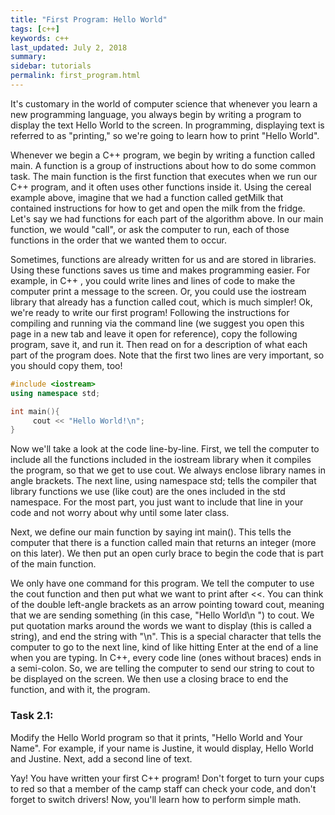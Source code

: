 ```yaml
---
title: "First Program: Hello World"
tags: [c++]
keywords: c++
last_updated: July 2, 2018
summary:
sidebar: tutorials
permalink: first_program.html
---
```



It's customary in the world of computer science that whenever you learn a new programming language, you always begin by writing a program to display the text Hello World to the screen. In programming, displaying text is referred to as "printing," so we're going to learn how to print "Hello World".

Whenever we begin a C++ program, we begin by writing a function called main. A function is a group of instructions about how to do some common task. The main function is the first function that executes when we run our C++ program, and it often uses other functions inside it. Using the cereal example above, imagine that we had a function called getMilk that contained instructions for how to get and open the milk from the fridge. Let's say we had functions for each part of the algorithm above. In our main function, we would "call", or ask the computer to run, each of those functions in the order that we wanted them to occur.

Sometimes, functions are already written for us and are stored in libraries. Using these functions saves us time and makes programming easier. For example, in C++ , you could write lines and lines of code to make the computer print a message to the screen. Or, you could use the iostream library that already has a function called cout, which is much simpler!
Ok, we're ready to write our first program! Following the instructions for compiling and running via the command line (we suggest you open this page in a new tab and leave it open for reference), copy the following program, save it, and run it. Then read on for a description of what each part of the program does. Note that the first two lines are very important, so you should copy them, too!

```cpp
#include <iostream>
using namespace std;

int main(){
     cout << "Hello World!\n";
}
```

Now we'll take a look at the code line-by-line. First, we tell the computer to include all the functions included in the iostream library when it compiles the program, so that we get to use cout. We always enclose library names in angle brackets. The next line, using namespace std; tells the compiler that library functions we use (like cout) are the ones included in the std namespace. For the most part, you just want to include that line in your code and not worry about why until some later class.

Next, we define our main function by saying int main(). This tells the computer that there is a function called main that returns an integer (more on this later). We then put an open curly brace to begin the code that is part of the main function.

We only have one command for this program. We tell the computer to use the cout function and then put what we want to print after <<. You can think of the double left-angle brackets as an arrow pointing toward cout, meaning that we are sending something (in this case, "Hello World\n ") to cout. We put quotation marks around the words we want to display (this is called a string), and end the string with "\n". This is a special character that tells the computer to go to the next line, kind of like hitting Enter at the end of a line when you are typing. In C++, every code line (ones without braces) ends in a semi-colon. So, we are telling the computer to send our string to cout to be displayed on the screen. We then use a closing brace to end the function, and with it, the program.

### Task 2.1:
Modify the Hello World program so that it prints, "Hello World and Your Name". For example, if your name is Justine, it would display, Hello World and Justine. Next, add a second line of text.

Yay! You have written your first C++ program!
Don't forget to turn your cups to red so that a member of the camp staff can check your code, and don't forget to switch drivers!
Now, you'll learn how to perform simple math.